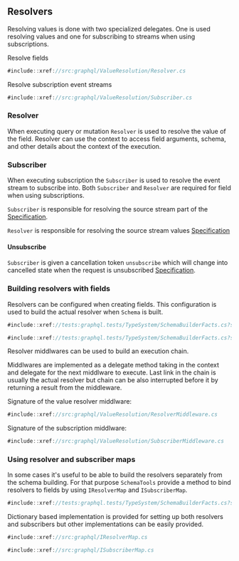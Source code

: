 ## Resolvers

Resolving values is done with two specialized delegates. One is used resolving values and one for subscribing to streams when using subscriptions.

Resolve fields

```csharp
#include::xref://src:graphql/ValueResolution/Resolver.cs
```

Resolve subscription event streams

```csharp
#include::xref://src:graphql/ValueResolution/Subscriber.cs
```

### Resolver

When executing query or mutation `Resolver` is used to resolve the value of the field. Resolver can use the context to access field arguments, schema, and other details about the context of the execution.

### Subscriber

When executing subscription the `Subscriber` is used to resolve the event stream to subscribe into. Both `Subscriber` and `Resolver` are required for field when using subscriptions.

`Subscriber` is responsible for resolving the source stream part of the [Specification](https://facebook.github.io/graphql/June2018/#sec-Source-Stream).

`Resolver` is responsible for resolving the source stream values [Specification](https://facebook.github.io/graphql/June2018/#sec-Response-Stream)

#### Unsubscribe

`Subscriber` is given a cancellation token `unsubscribe` which will change into cancelled state when the request is unsubscribed [Specification](https://facebook.github.io/graphql/June2018/#sec-Unsubscribe).

### Building resolvers with fields

Resolvers can be configured when creating fields. This configuration is used to build the actual resolver when `Schema` is built.

```csharp
#include::xref://tests:graphql.tests/TypeSystem/SchemaBuilderFacts.cs?s=Tanka.GraphQL.Tests.TypeSystem.SchemaBuilderFacts.Create_Field_Resolver
```

```csharp
#include::xref://tests:graphql.tests/TypeSystem/SchemaBuilderFacts.cs?s=Tanka.GraphQL.Tests.TypeSystem.SchemaBuilderFacts.Create_Field_Subscriber
```

Resolver middlwares can be used to build an execution chain.

Middlwares are implemented as a delegate method taking in the context and delegate for the next middlware to execute. Last link in the chain is usually the actual resolver but chain can be also interrupted before it by returning a result from the middleware.

Signature of the value resolver middlware:

```csharp
#include::xref://src:graphql/ValueResolution/ResolverMiddleware.cs
```

Signature of the subscription middlware:

```csharp
#include::xref://src:graphql/ValueResolution/SubscriberMiddleware.cs
```

### Using resolver and subscriber maps

In some cases it's useful to be able to build the resolvers separately from the schema building. For that purpose `SchemaTools` provide a method to bind resolvers to fields by using `IResolverMap` and `ISubscriberMap`.

```csharp
#include::xref://tests:graphql.tests/TypeSystem/SchemaBuilderFacts.cs?s=Tanka.GraphQL.Tests.TypeSystem.SchemaBuilderFacts.Make_executable_schema
```

Dictionary based implementation is provided for setting up both resolvers and subscribers but other implementations can be easily provided.

```csharp
#include::xref://src:graphql/IResolverMap.cs
```

```csharp
#include::xref://src:graphql/ISubscriberMap.cs
```

